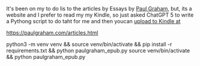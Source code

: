 It's been on my to do lis to the articles by Essays by [Paul Graham](https://paulgraham.com/articles.html), but, its a website and I prefer to read my my Kindle, so just asked ChatGPT 5 to write a Pythong script to do taht for me and then youcan [upload to Kindle at ](https://www.amazon.com/sendtokindle)

https://paulgraham.com/articles.html

python3 -m venv venv && source venv/bin/activate && pip install -r requirements.txt && python paulgraham_epub.py
source venv/bin/activate && python paulgraham_epub.py
